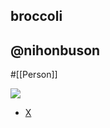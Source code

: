 ## broccoli
## @nihonbuson

#[[Person]]

![](https://pbs.twimg.com/profile_images/1442009324/photo_400x400.jpg)

- [X](https://twitter.com/nihonbuson)
